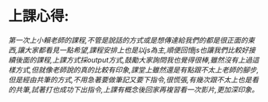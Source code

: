 
# 上課心得:
###### 第一次上小賴老師的課程,不管是說話的方式或是想傳達給我們的都是很正面的東西,讓大家都看見一點希望,課程安排上也是以js為主,順便回憶js也讓我們比較好接續後面的課程,上課方式採output方式,鼓勵大家詢問我也覺得很棒,雖然沒有上過這樣方式,但就像老師說的真的比較有印象,課堂上雖然還是有點跟不太上老師的腳步,但是經由共筆的方式,不用急著要做筆記又要下指令,很慌張,有幾次跟不太上也是看的共筆,試著打也成功下出指令,上課有概念後回家再複習看一次影片,更加深印象。

